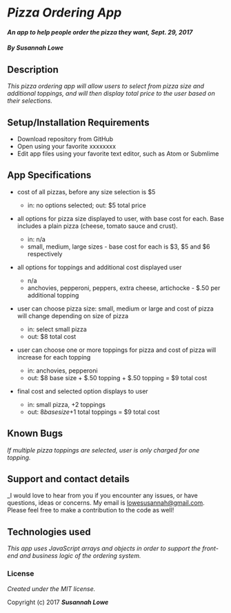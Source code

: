 # _Pizza Ordering App_

#### _An app to help people order the pizza they want, Sept. 29, 2017_

#### _**By Susannah Lowe**_

## Description

 _This pizza ordering app will allow users to select from pizza size and additional toppings, and will then display total price to the user based on their selections._

## Setup/Installation Requirements
  * Download repository from GitHub
  * Open using your favorite xxxxxxxx
  * Edit app files using your favorite text editor, such as Atom or Submlime

## App Specifications
  * cost of all pizzas, before any size selection is $5
    * in: no options selected; out: $5 total price
  * all options for pizza size displayed to user, with base cost for each. Base includes a plain pizza (cheese, tomato sauce and crust).
    * in: n/a
    * small, medium, large sizes - base cost for each is $3, $5 and $6 respectively
  * all options for toppings and additional cost displayed user
    * n/a
    * anchovies, pepperoni, peppers, extra cheese, artichocke - $.50 per additional topping

  * user can choose pizza size: small, medium or large and cost of pizza will change depending on size of pizza
    * in: select small pizza
    * out: $8 total cost
  * user can choose one or more toppings for pizza and cost of pizza will increase for each topping
    * in: anchovies, pepperoni
    * out: $8 base size + $.50 topping + $.50 topping = $9 total cost
  * final cost and selected option displays to user
    * in: small pizza, +2 toppings
    * out: $8 base size +$1 total toppings = $9 total cost


## Known Bugs
  _If multiple pizza toppings are selected, user is only charged for one topping._

## Support and contact details
   _I would love to hear from you if you encounter any issues, or have questions, ideas or concerns. My email is lowesusannah@gmail.com. Please feel free to make a contribution to the code as well!

## Technologies used
  _This app uses JavaScript arrays and objects in order to support the front-end and business logic of the ordering system._

### License
*Created under the MIT license.*

Copyright (c) 2017 **_Susannah Lowe_**
